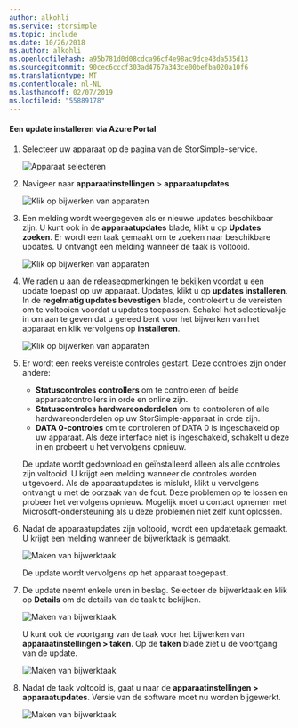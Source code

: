 ```yaml
---
author: alkohli
ms.service: storsimple
ms.topic: include
ms.date: 10/26/2018
ms.author: alkohli
ms.openlocfilehash: a95b781d0d08cdca96cf4e98ac9dce43da535d13
ms.sourcegitcommit: 90cec6cccf303ad4767a343ce00befba020a10f6
ms.translationtype: MT
ms.contentlocale: nl-NL
ms.lasthandoff: 02/07/2019
ms.locfileid: "55889178"
---
```

#### <a name="to-install-an-update-from-the-azure-portal"></a>Een update installeren via Azure Portal

1. Selecteer uw apparaat op de pagina van de StorSimple-service.

    ![Apparaat selecteren](./media/storsimple-8000-install-update4-via-portal/update1.png)

2. Navigeer naar **apparaatinstellingen** > **apparaatupdates**.

    ![Klik op bijwerken van apparaten](./media/storsimple-8000-install-update4-via-portal/update2.png)

2. Een melding wordt weergegeven als er nieuwe updates beschikbaar zijn. U kunt ook in de **apparaatupdates** blade, klikt u op **Updates zoeken**. Er wordt een taak gemaakt om te zoeken naar beschikbare updates. U ontvangt een melding wanneer de taak is voltooid.

    ![Klik op bijwerken van apparaten](./media/storsimple-8000-install-update4-via-portal/update3.png)

3. We raden u aan de releaseopmerkingen te bekijken voordat u een update toepast op uw apparaat. Updates, klikt u op **updates installeren**. In de **regelmatig updates bevestigen** blade, controleert u de vereisten om te voltooien voordat u updates toepassen. Schakel het selectievakje in om aan te geven dat u gereed bent voor het bijwerken van het apparaat en klik vervolgens op **installeren**.

    ![Klik op bijwerken van apparaten](./media/storsimple-8000-install-update4-via-portal/update4.png)

6. Er wordt een reeks vereiste controles gestart. Deze controles zijn onder andere:
   
   * **Statuscontroles controllers** om te controleren of beide apparaatcontrollers in orde en online zijn.
   * **Statuscontroles hardwareonderdelen** om te controleren of alle hardwareonderdelen op uw StorSimple-apparaat in orde zijn.
   * **DATA 0-controles** om te controleren of DATA 0 is ingeschakeld op uw apparaat. Als deze interface niet is ingeschakeld, schakelt u deze in en probeert u het vervolgens opnieuw.

    De update wordt gedownload en geïnstalleerd alleen als alle controles zijn voltooid. U krijgt een melding wanneer de controles worden uitgevoerd. Als de apparaatupdates is mislukt, klikt u vervolgens ontvangt u met de oorzaak van de fout. Deze problemen op te lossen en probeer het vervolgens opnieuw. Mogelijk moet u contact opnemen met Microsoft-ondersteuning als u deze problemen niet zelf kunt oplossen.

7. Nadat de apparaatupdates zijn voltooid, wordt een updatetaak gemaakt. U krijgt een melding wanneer de bijwerktaak is gemaakt.
   
    ![Maken van bijwerktaak](./media/storsimple-8000-install-update4-via-portal/update6.png)
   
    De update wordt vervolgens op het apparaat toegepast.

9. De update neemt enkele uren in beslag. Selecteer de bijwerktaak en klik op **Details** om de details van de taak te bekijken.

    ![Maken van bijwerktaak](./media/storsimple-8000-install-update4-via-portal/update8.png)

     U kunt ook de voortgang van de taak voor het bijwerken van **apparaatinstellingen > taken**. Op de **taken** blade ziet u de voortgang van de update.

     ![Maken van bijwerktaak](./media/storsimple-8000-install-update4-via-portal/update7.png)

10. Nadat de taak voltooid is, gaat u naar de **apparaatinstellingen > apparaatupdates**. Versie van de software moet nu worden bijgewerkt.

    ![Maken van bijwerktaak](./media/storsimple-8000-install-update4-via-portal/update9.png)

